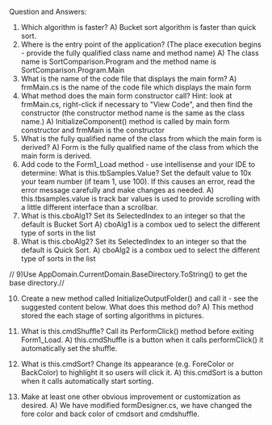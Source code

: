 Question and Answers:
1) Which algorithm is faster?
A) Bucket sort algorithm is faster than quick sort.
2) Where is the entry point of the application? (The place execution begins - provide the fully qualified class name and method name)
A) The class name is SortComparison.Program and the method name is SortComparison.Program.Main
3) What is the name of the code file that displays the main form?
A) frmMain.cs is the name of the code file  which displays the main form
4) What method does the main form constructor call?  Hint: look at frmMain.cs, right-click if necessary to "View Code", and then find the constructor (the constructor method name is the same as the class name.)
A) InitializeComponent() method is called by  main form constructor and  frmMain is the constructor
5) What is the fully qualified name of the class from which the main form is derived? 
A) Form is the fully qualified name of the class from which the main form is derived.
6) Add code to the Form1_Load method - use intellisense and your IDE to determine: What is this.tbSamples.Value? Set the default value to 10x your team number (if team 1, use 100). If this causes an error, read the error message carefully and make changes as needed.
A) this.tbsamples.value is track bar values is used to provide scrolling with a little different interface than a scrollbar.
7) What is this.cboAlg1?  Set its SelectedIndex to an integer so that the default is Bucket Sort
A) cboAlg1 is a combox ued to select the different type of sorts in the list
8) What is this.cboAlg2? Set its SelectedIndex to an integer so that the default is Quick Sort.
A) cboAlg2 is a combox ued to select the different type of sorts in the list

// 9)Use AppDomain.CurrentDomain.BaseDirectory.ToString() to get the base directory.//

10) Create a new method called InitializeOutputFolder() and call it - see the suggested content below. What does this method do? 
A) This method stored the each stage of sorting algorithms in pictures.

11) What is this.cmdShuffle?  Call its PerformClick() method before exiting Form1_Load.
A) this.cmdShuffle is a button when it calls performClick() it automatically set the shuffle.

12) What is this.cmdSort?  Change its appearance (e.g. ForeColor or BackColor) to highlight it so users will click it. 
A) this.cmdSort is a button when it calls automatically start sorting.

13) Make at least one other obvious improvement or customization as desired.
A) We have modified formDesigner.cs, we have changed the fore color and back color of cmdsort and cmdshuffle.




